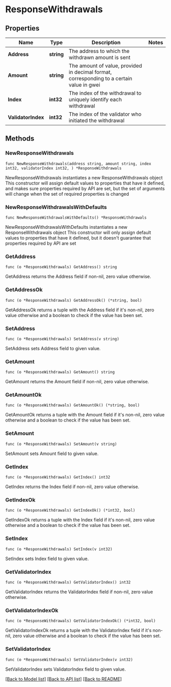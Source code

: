 # ResponseWithdrawals

## Properties

Name | Type | Description | Notes
------------ | ------------- | ------------- | -------------
**Address** | **string** | The address to which the withdrawn amount is sent | 
**Amount** | **string** | The amount of value, provided in decimal format, corresponding to a certain value in gwei | 
**Index** | **int32** | The index of the withdrawal to uniquely identify each withdrawal | 
**ValidatorIndex** | **int32** | The index of the validator who initiated the withdrawal | 

## Methods

### NewResponseWithdrawals

`func NewResponseWithdrawals(address string, amount string, index int32, validatorIndex int32, ) *ResponseWithdrawals`

NewResponseWithdrawals instantiates a new ResponseWithdrawals object
This constructor will assign default values to properties that have it defined,
and makes sure properties required by API are set, but the set of arguments
will change when the set of required properties is changed

### NewResponseWithdrawalsWithDefaults

`func NewResponseWithdrawalsWithDefaults() *ResponseWithdrawals`

NewResponseWithdrawalsWithDefaults instantiates a new ResponseWithdrawals object
This constructor will only assign default values to properties that have it defined,
but it doesn't guarantee that properties required by API are set

### GetAddress

`func (o *ResponseWithdrawals) GetAddress() string`

GetAddress returns the Address field if non-nil, zero value otherwise.

### GetAddressOk

`func (o *ResponseWithdrawals) GetAddressOk() (*string, bool)`

GetAddressOk returns a tuple with the Address field if it's non-nil, zero value otherwise
and a boolean to check if the value has been set.

### SetAddress

`func (o *ResponseWithdrawals) SetAddress(v string)`

SetAddress sets Address field to given value.


### GetAmount

`func (o *ResponseWithdrawals) GetAmount() string`

GetAmount returns the Amount field if non-nil, zero value otherwise.

### GetAmountOk

`func (o *ResponseWithdrawals) GetAmountOk() (*string, bool)`

GetAmountOk returns a tuple with the Amount field if it's non-nil, zero value otherwise
and a boolean to check if the value has been set.

### SetAmount

`func (o *ResponseWithdrawals) SetAmount(v string)`

SetAmount sets Amount field to given value.


### GetIndex

`func (o *ResponseWithdrawals) GetIndex() int32`

GetIndex returns the Index field if non-nil, zero value otherwise.

### GetIndexOk

`func (o *ResponseWithdrawals) GetIndexOk() (*int32, bool)`

GetIndexOk returns a tuple with the Index field if it's non-nil, zero value otherwise
and a boolean to check if the value has been set.

### SetIndex

`func (o *ResponseWithdrawals) SetIndex(v int32)`

SetIndex sets Index field to given value.


### GetValidatorIndex

`func (o *ResponseWithdrawals) GetValidatorIndex() int32`

GetValidatorIndex returns the ValidatorIndex field if non-nil, zero value otherwise.

### GetValidatorIndexOk

`func (o *ResponseWithdrawals) GetValidatorIndexOk() (*int32, bool)`

GetValidatorIndexOk returns a tuple with the ValidatorIndex field if it's non-nil, zero value otherwise
and a boolean to check if the value has been set.

### SetValidatorIndex

`func (o *ResponseWithdrawals) SetValidatorIndex(v int32)`

SetValidatorIndex sets ValidatorIndex field to given value.



[[Back to Model list]](../README.md#documentation-for-models) [[Back to API list]](../README.md#documentation-for-api-endpoints) [[Back to README]](../README.md)


